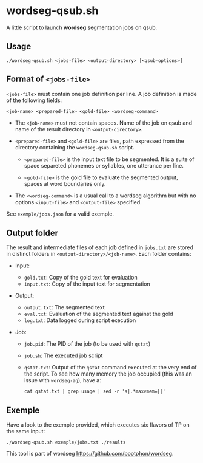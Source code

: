 wordseg-qsub.sh
===============

A little script to launch **wordseg** segmentation jobs on qsub.


Usage
-----

    ./wordseg-qsub.sh <jobs-file> <output-directory> [<qsub-options>]


Format of `<jobs-file>`
-----------------------

`<jobs-file>` must contain one job definition per line. A job
definition is made of the following fields:

    <job-name> <prepared-file> <gold-file> <wordseg-command>

* The `<job-name>` must not contain spaces. Name of the job on qsub and
  name of the result directory in `<output-directory>`.

* `<prepared-file>` and `<gold-file>` are files, path expressed from the
  directory containing the `wordseg-qsub.sh` script.

    * `<prepared-file>` is the input text file to be segmented. It is
      a suite of space separeted phonemes or syllables, one utterance
      per line.

    * `<gold-file>` is the gold file to evaluate the segmented output,
      spaces at word boundaries only.

* The `<wordseg-command>` is a usual call to a wordseg algorithm but
  with no options `<input-file>` and `<output-file>` specified.

See `exemple/jobs.json` for a valid exemple.


Output folder
-------------

The result and intermediate files of each job defined in `jobs.txt`
are stored in distinct folders in
`<output-directory>/<job-name>`. Each folder contains:

* Input:

  * `gold.txt`: Copy of the gold text for evaluation
  * `input.txt`: Copy of the input text for segmentation

* Output:

  * `output.txt`: The segmented text
  * `eval.txt`: Evaluation of the segmented text against the gold
  * `log.txt`: Data logged during script execution

* Job:

  * `job.pid`: The PID of the job (to be used with `qstat`)
  * `job.sh`: The executed job script
  * `qstat.txt`: Output of the `qstat` command executed at the very
    end of the script. To see how many memory the job occupied (this
    was an issue with `wordseg-ag`), have a:

        cat qstat.txt | grep usage | sed -r 's|.*maxvmem=||'


Exemple
-------

Have a look to the exemple provided, which executes six flavors of TP
on the same input:

    ./wordseg-qsub.sh exemple/jobs.txt ./results

This tool is part of wordseg <https://github.com/bootphon/wordseg>.
